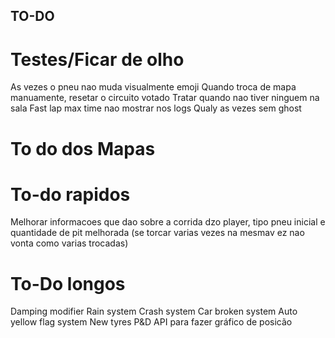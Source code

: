 ## TO-DO

# Testes/Ficar de olho

As vezes o pneu nao muda visualmente emoji
Quando troca de mapa manuamente, resetar o circuito votado
Tratar quando nao tiver ninguem na sala
Fast lap max time nao mostrar nos logs
Qualy as vezes sem ghost

# To do dos Mapas

# To-do rapidos

Melhorar informacoes que dao sobre a corrida dzo player, tipo pneu inicial e quantidade de pit melhorada (se torcar varias vezes na mesmav ez nao vonta como varias trocadas)

# To-Do longos

Damping modifier
Rain system
Crash system
Car broken system
Auto yellow flag system
New tyres
P&D
API para fazer gráfico de posicão
